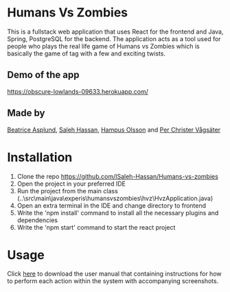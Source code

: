 # Humans Vs Zombies
This is a fullstack web application that uses React for the frontend and Java, Spring, PostgreSQL for the backend. The application acts as a tool used for people who plays the real life game of Humans vs Zombies which is basically the game of tag with a few and exciting twists.

## Demo of the app
https://obscure-lowlands-09633.herokuapp.com/

## Made by
[Beatrice Asplund]( https://github.com/BeatriceAsplund),  [Saleh Hassan]( https://github.com/ISaleh-Hassan), [Hampus Olsson](https://github.com/Heso113) and [Per Christer Vågsäter](https://github.com/PerChrister)

# Installation

1. Clone the repo https://github.com/ISaleh-Hassan/Humans-vs-zombies
2. Open the project in your preferred IDE
3. Run the project from the main class (..\src\main\java\experis\humansvszombies\hvz\HvzApplication.java)
4. Open an extra terminal in the IDE and change directory to frontend
5. Write the 'npm install' command to install all the necessary plugins and dependencies
6. Write the 'npm start' command to start the react project

# Usage
  Click [here](https://github.com/ISaleh-Hassan/Humans-vs-zombies/blob/main/API%20Documentation.pdf) to download the user manual that containing instructions for how to perform each action within the system with accompanying screenshots.
